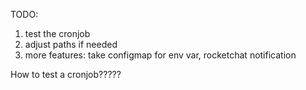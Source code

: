 TODO:
1. test the cronjob
2. adjust paths if needed
3. more features: take configmap for env var, rocketchat notification


How to test a cronjob?????
